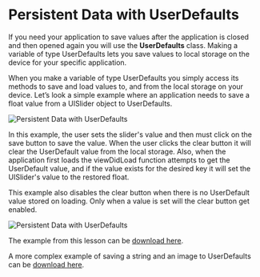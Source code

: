 # Persistent Data with UserDefaults

If you need your application to save values after the application is closed and then opened again you will use the **UserDefaults** class. Making a variable of type UserDefaults lets you save values to local storage on the device for your specific application.

When you make a variable of type UserDefaults you simply access its methods to save and load values to, and from the local storage on your device. Let’s look a simple example where an application needs to save a float value from a UISlider object to UserDefaults.

![Persistent Data with UserDefaults](/F2020/assets/img/UserDefaults_1.png)

In this example, the user sets the slider's value and then must click on the save button to save the value. When the user clicks the clear button it will clear the UserDefault value from the local storage. Also, when the application first loads the viewDidLoad function attempts to get the UserDefault value, and if the value exists for the desired key it will set the UISlider's value to the restored float.

This example also disables the clear button when there is no UserDefault value stored on loading. Only when a value is set will the clear button get enabled.

![Persistent Data with UserDefaults](/F2020/assets/img/UserDefaults_2.png)

The example from this lesson can be [download here](/F2020/assets/downloads/UserDefaults.zip).

A more complex example of saving a string and an image to UserDefaults can be [download here](/F2020/assets/downloads/UserDefaultsWithImage.zip).
